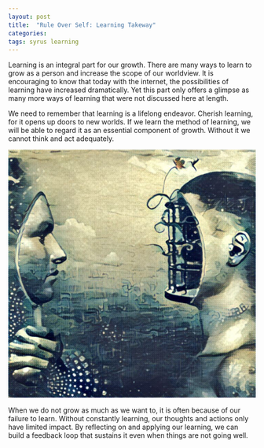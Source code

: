 ```yaml
---
layout: post
title:  "Rule Over Self: Learning Takeway"
categories: 
tags: syrus learning
---
```


Learning is an integral part for our growth. There are many ways to learn to grow as a person and increase the scope of our worldview. It is encouraging to know that today with the internet, the possibilities of learning have increased dramatically. Yet this part only offers a glimpse as many more ways of learning that were not discussed here at length.

We need to remember that learning is a lifelong endeavor. Cherish learning, for it opens up doors to new worlds. If we learn the method of learning, we will be able to regard it as an essential component of growth. Without it we cannot think and act adequately.

<img src="/media/learning-takeaway.jpg" />

When we do not grow as much as we want to, it is often because of our failure to learn. Without constantly learning, our thoughts and actions only have limited impact. By reflecting on and applying our learning, we can build a feedback loop that sustains it even when things are not going well.